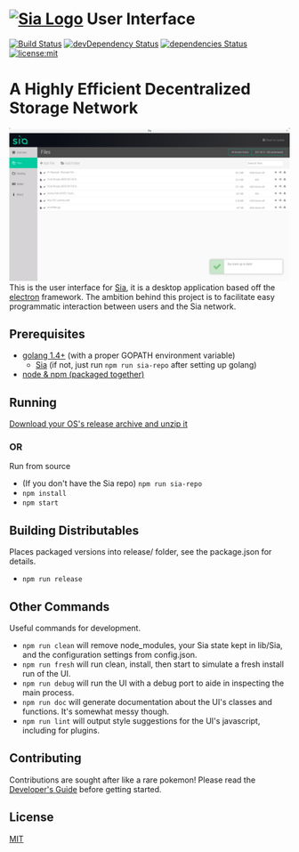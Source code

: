 # [![Sia Logo](http://sia.tech/resources/img/svg/sia-green-logo.svg)](http://sia.tech/) User Interface

[![Build Status](https://travis-ci.org/NebulousLabs/Sia-UI.svg?branch=master)](https://travis-ci.org/NebulousLabs/Sia-UI)
[![devDependency Status](https://david-dm.org/NebulousLabs/Sia-UI/dev-status.svg)](https://david-dm.org/NebulousLabs/Sia-UI#info=devDependencies)
[![dependencies Status](https://david-dm.org/NebulousLabs/Sia-UI.svg)](https://david-dm.org/NebulousLabs/Sia-UI#info=dependencies)
[![license:mit](https://img.shields.io/badge/license-mit-blue.svg)](https://opensource.org/licenses/MIT)

# A Highly Efficient Decentralized Storage Network

![Visit sia.tech for the bird's eye view of what Sia is](/doc/assets/files.png)
This is the user interface for [Sia](https://github.com/NebulousLabs/Sia), it
is a desktop application based off the
[electron](https://github.com/atom/electron) framework. The ambition behind
this project is to facilitate easy programmatic interaction between users and
the Sia network.

## Prerequisites

- [golang 1.4+](https://golang.org/doc/install) (with a proper GOPATH environment variable)
	- [Sia](https://github.com/NebulousLabs/Sia) (if not, just run `npm run
	  sia-repo` after setting up golang)
- [node & npm (packaged together)](https://nodejs.org/download/)

## Running

[Download your OS's release archive and unzip it](https://github.com/NebulousLabs/Sia-UI/releases)

### OR

Run from source
* (If you don't have the Sia repo) `npm run sia-repo`
* `npm install`
* `npm start`

## Building Distributables

Places packaged versions into release/ folder, see the package.json for details.

* `npm run release`

## Other Commands

Useful commands for development.

* `npm run clean`
will remove node_modules, your Sia state kept in lib/Sia, and the
configuration settings from config.json.
* `npm run fresh`
will run clean, install, then start to simulate a fresh install run of the UI.
* `npm run debug`
will run the UI with a debug port to aide in inspecting the main process.
* `npm run doc`
will generate documentation about the UI's classes and functions. It's somewhat
messy though.
* `npm run lint`
will output style suggestions for the UI's javascript, including for plugins.

## Contributing

Contributions are sought after like a rare pokemon!
Please read the [Developer's Guide](doc/Developers.md) before getting started.

## License

[MIT](LICENSE)
